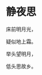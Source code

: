<!DOCTYPE html>
<html lang="en">
<head>
    <meta charset="UTF-8">
    <title>唐诗一首</title>
    <style type="text/css">
        body{
            background-image:url('./images/0/2.png');
        }
    </style>
</head>
<body>
<h1>静夜思</h1>
<p>床前明月光，</p>
<p>疑似地上霜。</p>
<p>举头望明月，</p>
<p>低头思故乡。</p>
</body>
</html>
